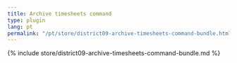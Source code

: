 ```yaml
---
title: Archive timesheets command
type: plugin
lang: pt
permalink: "/pt/store/district09-archive-timesheets-command-bundle.html"
---
```


{% include store/district09-archive-timesheets-command-bundle.md %}

